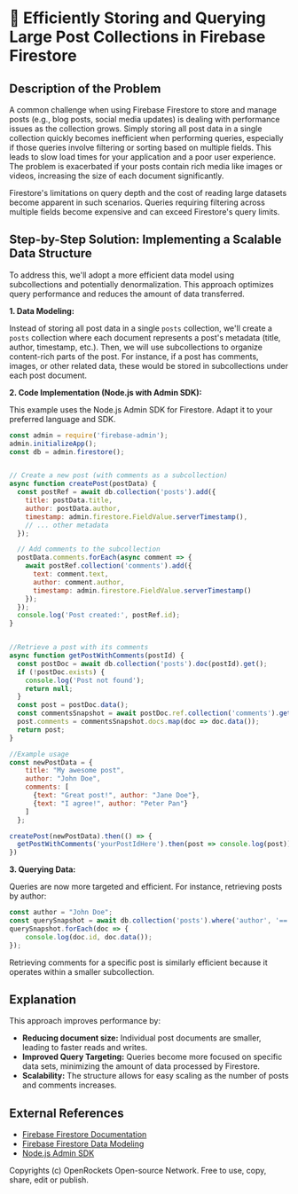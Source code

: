 # 🐞 Efficiently Storing and Querying Large Post Collections in Firebase Firestore


## Description of the Problem

A common challenge when using Firebase Firestore to store and manage posts (e.g., blog posts, social media updates) is dealing with performance issues as the collection grows.  Simply storing all post data in a single collection quickly becomes inefficient when performing queries, especially if those queries involve filtering or sorting based on multiple fields.  This leads to slow load times for your application and a poor user experience.  The problem is exacerbated if your posts contain rich media like images or videos, increasing the size of each document significantly.

Firestore's limitations on query depth and the cost of reading large datasets become apparent in such scenarios.  Queries requiring filtering across multiple fields become expensive and can exceed Firestore's query limits.


## Step-by-Step Solution: Implementing a Scalable Data Structure

To address this, we'll adopt a more efficient data model using subcollections and potentially denormalization.  This approach optimizes query performance and reduces the amount of data transferred.

**1. Data Modeling:**

Instead of storing all post data in a single `posts` collection, we'll create a `posts` collection where each document represents a post's metadata (title, author, timestamp, etc.).  Then, we will use subcollections to organize content-rich parts of the post. For instance, if a post has comments, images, or other related data, these would be stored in subcollections under each post document.


**2. Code Implementation (Node.js with Admin SDK):**

This example uses the Node.js Admin SDK for Firestore.  Adapt it to your preferred language and SDK.

```javascript
const admin = require('firebase-admin');
admin.initializeApp();
const db = admin.firestore();


// Create a new post (with comments as a subcollection)
async function createPost(postData) {
  const postRef = await db.collection('posts').add({
    title: postData.title,
    author: postData.author,
    timestamp: admin.firestore.FieldValue.serverTimestamp(),
    // ... other metadata
  });

  // Add comments to the subcollection
  postData.comments.forEach(async comment => {
    await postRef.collection('comments').add({
      text: comment.text,
      author: comment.author,
      timestamp: admin.firestore.FieldValue.serverTimestamp()
    });
  });
  console.log('Post created:', postRef.id);
}


//Retrieve a post with its comments
async function getPostWithComments(postId) {
  const postDoc = await db.collection('posts').doc(postId).get();
  if (!postDoc.exists) {
    console.log('Post not found');
    return null;
  }
  const post = postDoc.data();
  const commentsSnapshot = await postDoc.ref.collection('comments').get();
  post.comments = commentsSnapshot.docs.map(doc => doc.data());
  return post;
}

//Example usage
const newPostData = {
    title: "My awesome post",
    author: "John Doe",
    comments: [
      {text: "Great post!", author: "Jane Doe"},
      {text: "I agree!", author: "Peter Pan"}
    ]
  };

createPost(newPostData).then(() => {
  getPostWithComments('yourPostIdHere').then(post => console.log(post))
})

```


**3. Querying Data:**

Queries are now more targeted and efficient.  For instance, retrieving posts by author:

```javascript
const author = "John Doe";
const querySnapshot = await db.collection('posts').where('author', '==', author).get();
querySnapshot.forEach(doc => {
    console.log(doc.id, doc.data());
});

```

Retrieving comments for a specific post is similarly efficient because it operates within a smaller subcollection.

## Explanation

This approach improves performance by:

* **Reducing document size:** Individual post documents are smaller, leading to faster reads and writes.
* **Improved Query Targeting:** Queries become more focused on specific data sets, minimizing the amount of data processed by Firestore.
* **Scalability:** The structure allows for easy scaling as the number of posts and comments increases.


## External References

* [Firebase Firestore Documentation](https://firebase.google.com/docs/firestore)
* [Firebase Firestore Data Modeling](https://firebase.google.com/docs/firestore/data-modeling)
* [Node.js Admin SDK](https://firebase.google.com/docs/admin/setup)


Copyrights (c) OpenRockets Open-source Network. Free to use, copy, share, edit or publish.

